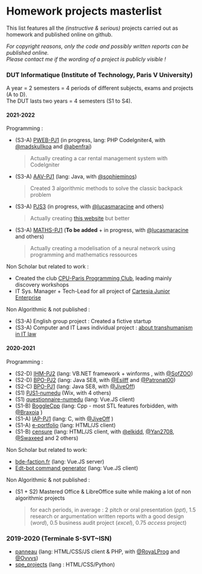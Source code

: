 # Homework projects masterlist

This list features all the *(instructive & serious)* projects carried out as homework and published online on github. 

*For copyright reasons, only the code and possibly written reports can be published online.  
Please contact me if the wording of a project is publicly visible !*

### DUT Informatique (Institute of Technology, Paris V University)

A year = 2 semesters = 4 periods of different subjects, exams and projects (A to D).  
The DUT lasts two years = 4 semesters (S1 to S4).

#### 2021-2022

Programming : 
* (S3-A) [PWEB-PJ1](https://github.com/LoganTann/PWEB-PJ1) (in progress, lang: PHP CodeIgniter4, with [@madskullkoa](https://github.com/madskullkoa) and [@abenfraj](https://github.com/abenfraj))  
  > Actually creating a car rental management system with CodeIgniter
* (S3-A) [AAV-PJ1](https://github.com/LoganTann/AAV-PJ1) (lang: Java, with [@sophieminos](https://github.com/sophieminos))  
  > Created 3 algorithmic methods to solve the classic backpack problem
* (S3-A) [PJS3](https://github.com/LoganTann/PJS3) (in progress, with [@lucasmaracine](https://github.com/lucasmaracine) and others)
  > Actually creating [this website](https://www.iledebrehat.fr/) but better
* (S3-A) [MATHS-PJ1](https://github.com/LoganTann/MATHS-PJ1) (**To be added** + in progress, with [@lucasmaracine](https://github.com/lucasmaracine) and others)  
  > Actually creating a modelisation of a neural network using programming and mathematics ressources

Non Scholar but related to work : 
* Created the club [CPU-Paris Programming Club](https://github.com/CPU-Paris), leading mainly discovery workshops 
* IT Sys. Manager + Tech-Lead for all project of [Cartesia Junior Enterprise](https://github.com/SI-Cartesia-Junior)

Non Algorithmic & not published : 
* (S3-A) English group project : Created a fictive startup
* (S3-A) Computer and IT Laws individual project : [about transhumanism in IT law](https://github.com/LoganTann/LoganTann/tree/main/homeworks_files/21-22-dut)

#### 2020-2021

Programming :
* (S2-D) [IHM-PJ2](https://github.com/LoganTann/IHM-PJ2) (lang: VB.NET framework + winforms , with [@SofZOO](https://github.com/SofZOO))
* (S2-D) [BPO-PJ2](https://github.com/Esilff/BPO-PJ2) (lang: Java SE8, with [@Esilff](https://github.com/Esilff) and [@Patronat00](https://github.com/Patronat00))
* (S2-C) [BPO-PJ1](https://github.com/LoganTann/BPO-PJ1) (lang: Java SE8, with [@JiveOff](https://github.com/JiveOff))
* (S1) [PJS1-numedu](https://numedu.wixsite.com/site) (Wix, with 4 others)
* (S1) [questionnaire-numedu](https://github.com/LoganTann/LoganTann.github.io/tree/master/questionnaire-numedu) (lang: Vue.JS client)
* (S1-B) [BoggleCpp](https://github.com/Braxoia/BoggleCpp) (lang: Cpp - most STL features forbidden, with [@Braxoia](https://github.com/Braxoia) )
* (S1-A) [IAP-PJ1](https://github.com/LoganTann/IAP-PJ1) (lang: C, with [@JiveOff](https://github.com/JiveOff) )
* (S1-A) [e-portfolio](https://github.com/LoganTann/e-portfolio) (lang: HTML/JS client)
* (S1-B) [censure](https://github.com/LoganTann/censure) (lang: HTML/JS client, with [@elkidd](https://github.com/elkidd), [@Yan2708](https://github.com/Yan2708), [@Swaxeed](https://github.com/Swaxeed) and 2 others)

Non Scholar but related to work:
* [bde-faction.fr](https://github.com/LoganTann/bde-faction.fr) (lang: Vue.JS server)
* [Edt-bot command generator](https://logantann.github.io/perso/EDT_bot.html#config) (lang: Vue.JS client)

Non Algorithmic & not published : 
* (S1 + S2) Mastered Office & LibreOffice suite while making a lot of non algorithmic projects  
  > for each periods, in average : 2 pitch or oral presentation (_ppt_), 1.5 research or argumentation written reports with a good design (_word_), 0.5 business audit project (_excel_), 0.75 *access* project) 

### 2019-2020 (Terminale S-SVT~ISN)
 
* [panneau](https://github.com/LoganTann/panneau) (lang: HTML/CSS/JS client & PHP, with [@RoyaLProg](https://github.com/RoyaLProg) and [@Ovvvs](https://github.com/Ovvvs))
* [spe_projects](https://github.com/LoganTann/spe_projects) (lang : HTML/CSS/Python)
